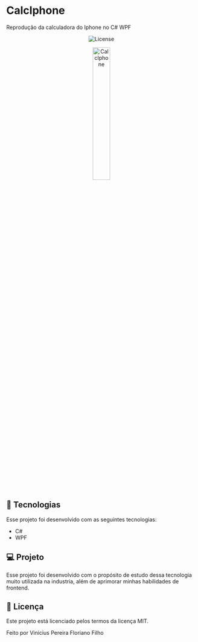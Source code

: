 # CalcIphone
Reprodução da calculadora do Iphone no C# WPF

<p align="center">
  <img alt="License" src="https://img.shields.io/static/v1?label=license&message=MIT&color=7159c1&labelColor=000000">
</p>

<p align="center">
  <img alt="CalcIphone" src="https://media.giphy.com/media/WTRByQoJwfqT2L91yz/source.gif" width="30%">
</p>

## 🚀 Tecnologias

Esse projeto foi desenvolvido com as seguintes tecnologias:
- C#
- WPF

## 💻 Projeto

Esse projeto foi desenvolvido com o propósito de estudo dessa tecnologia muito utilizada na industria, além de aprimorar minhas habilidades de frontend.

## :memo: Licença

Este projeto está licenciado pelos termos da licença MIT.

Feito por Vinicius Pereira Floriano Filho
